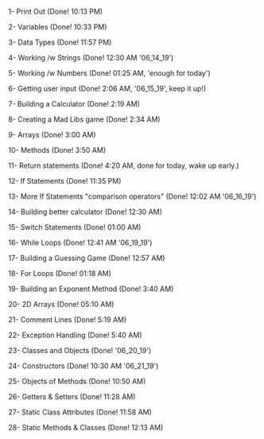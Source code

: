 1- Print Out (Done! 10:13 PM)

2- Variables (Done! 10:33 PM)

3- Data Types (Done! 11:57 PM)

4- Working /w Strings (Done! 12:30 AM '06_14_19')

5- Working /w Numbers (Done! 01:25 AM, 'enough for today')

6- Getting user input (Done! 2:06 AM, '06_15_19', keep it up!)

7- Building a Calculator (Done! 2:19 AM)

8- Creating a Mad Libs game (Done! 2:34 AM)

9- Arrays (Done! 3:00 AM)

10- Methods (Done! 3:50 AM)

11- Return statements (Done! 4:20 AM, done for today, wake up early.)

12- If Statements (Done! 11:35 PM)

13- More If Statements "comparison operators" (Done! 12:02 AM '06_16_19')

14- Building better calculator (Done! 12:30 AM)

15- Switch Statements (Done! 01:00 AM)

16- While Loops (Done! 12:41 AM '06_19_19')

17- Building a Guessing Game (Done! 12:57 AM)

18- For Loops (Done! 01:18 AM)

19- Building an Exponent Method (Done! 3:40 AM)

20- 2D Arrays (Done! 05:10 AM)

21- Comment Lines (Done! 5:19 AM)

22- Exception Handling (Done! 5:40 AM)

23- Classes and Objects (Done! '06_20_19')

24- Constructors (Done! 10:30 AM '06_21_19')

25- Objects of Methods (Done! 10:50 AM)

26- Getters & Setters (Done! 11:28 AM)

27- Static Class Attributes (Done! 11:58 AM)

28- Static Methods & Classes (Done! 12:13 AM)
